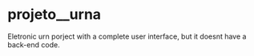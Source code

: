 # projeto__urna

Eletronic urn porject with a complete user interface, but it doesnt have a back-end code.
